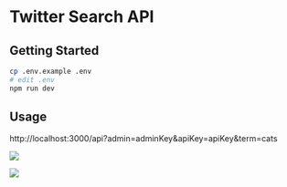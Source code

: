 # Twitter Search API

## Getting Started

```bash
cp .env.example .env
# edit .env
npm run dev
```

## Usage

http://localhost:3000/api?admin=adminKey&apiKey=apiKey&term=cats

![](https://github.com/leon-do/ecrecover/assets/19412160/975b6446-c44c-41df-82c9-496161f2ce70)

![](https://github.com/leon-do/ecrecover/assets/19412160/35859b9f-3365-4af9-b9f2-94a006e3b735)

